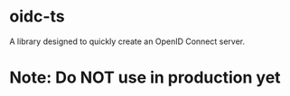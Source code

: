 # oidc-ts
A library designed to quickly create an OpenID Connect server.

# Note: Do NOT use in production yet
